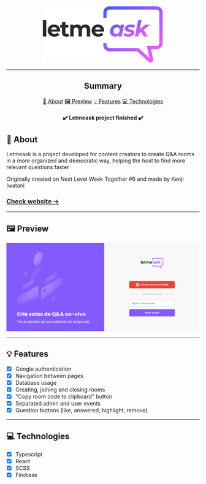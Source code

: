 <section align="center">
    <img src="./src/assets/images/logo.svg" />
</section>

---

<h2 align="center">Summary</h2>

<p align="center">
    <a href="#about">📙 About</a>
    <a href="#preview">🖼️ Preview</a>
    <!-- <a href="#start">📖 How to Start</a> -->
    <a href="#features">💡 Features</a>
    <a href="#technologies">💻 Technologies</a>
</p>

<h4 align="center">
   ✔️ Letmeask project finished ✔️
</h4>

<H2 id="about">📙 About</H2>

<p>Letmeask is a project developed for content creators to create Q&A rooms in a more organized and democratic way, helping the host to find more relevant questions faster</p>
<p>Originally created on Next Level Week Together #6 and made by Kenji Iwatani</p>
<p>
    <h3><a href="https://letmeask-c10c3.web.app/">Check website &rarr;</a></h3>
</p>

---

<H2 id="preview">🖼️ Preview</H2>

<section align="center">
    <img alt="Letmeask website overview" src="preview.gif"/>
</section>

---

<!-- <H2 id="start">📖 How to Start</H2>

```bash
# Clone this repository
$ git clone https://github.com/iwataniKenji/forkify-app.git

# Access the project directory
$ cd forkify-app

# Open the project directory on vscode
$

# Install dependencies
$ npm install

# Initialize and open local host
$ npm start
```

--- -->

<H2 id="features">💡 Features</H2>

- [x] Google authentication
- [x] Navigation between pages
- [x] Database usage
- [x] Creating, joining and closing rooms
- [x] "Copy room code to clipboard" button
- [x] Separated admin and user events
- [x] Question buttons (like, answered, highlight, remove)

---

<H2 id="technologies">💻 Technologies</H2>

- [x] Typescript
- [x] React
- [x] SCSS
- [x] Firebase
